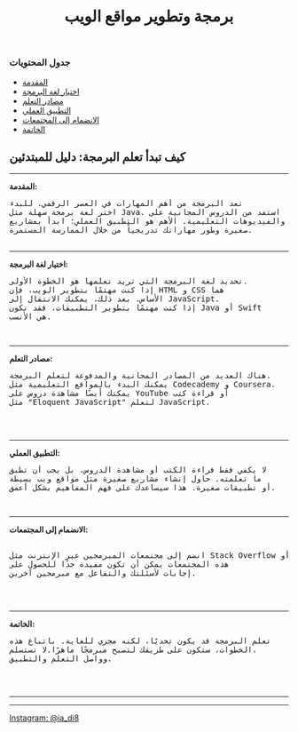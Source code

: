 <html lang="ar">
<head>
<meta charset="UTF-8">
<meta name="viewport" content="width=device-width, initial-scale=1.0">

</head>
<body>
<header>
<h1>برمجة وتطوير مواقع الويب</h1>
</header>

<div class="container">
<div class="post">
 
<h3>جدول المحتويات</h3>
<ul>
<li><a href="#intro">المقدمة</a></li>
<li><a href="#choose-language">اختيار لغة البرمجة</a></li>
<li><a href="#resources">مصادر التعلم</a></li>
<li><a href="#practical-application">التطبيق العملي</a></li>
<li><a href="#community">الانضمام إلى المجتمعات</a></li>
<li><a href="#conclusion">الخاتمة</a></li>
</ul>

<h2>كيف تبدأ تعلم البرمجة: دليل للمبتدئين</h2>

<hr>

<p id="intro"><strong>المقدمة:</strong><br>
 <pre>
تعد البرمجة من أهم المهارات في العصر الرقمي. للبدء
اختر لغة برمجة سهلة مثل Java. استفد من الدروس المجانية على
الإنترنت والفيديوهات التعليمية. الأهم هو التطبيق العملي؛ ابدأ بمشاريع
صغيرة وطور مهاراتك تدريجياً من خلال الممارسة المستمرة.
 </pre>         
<hr>
          
<p id="choose-language"><strong>اختيار لغة البرمجة:</strong><br>
 <pre>
تحديد لغة البرمجة التي تريد تعلمها هو الخطوة الأولى.
إذا كنت مهتمًا بتطوير الويب، فإن HTML و CSS هما 
الأساس. بعد ذلك، يمكنك الانتقال إلى JavaScript.
إذا كنت مهتمًا بتطوير التطبيقات، فقد تكون Java أو Swift
هي الأنسب.</p>
</pre>   
<hr>
         
<p id="resources"><strong> مصادر التعلم:</strong><br>
 <pre>
هناك العديد من المصادر المجانية والمدفوعة لتعلم البرمجة.
يمكنك البدء بالمواقع التعليمية مثل Codecademy و Coursera.
يمكنك أيضًا مشاهدة دروس على YouTube أو قراءة كتب
مثل "Eloquent JavaScript" لتعلم JavaScript.</p>
 </pre>  
<hr>
         
<p id="practical-application"><strong>التطبيق العملي:</strong><br>
 <pre>
لا يكفي فقط قراءة الكتب أو مشاهدة الدروس، بل يجب أن تطبق
ما تعلمته. حاول إنشاء مشاريع صغيرة مثل مواقع ويب بسيطة
أو تطبيقات صغيرة. هذا سيساعدك على فهم المفاهيم بشكل أعمق.</p>
</pre>    
<hr>
        
<p id="community"><strong>الانضمام إلى المجتمعات:</strong><br>
<pre> 
انضم إلى مجتمعات المبرمجين عبر الإنترنت مثل Stack Overflow أوReddit.
هذه المجتمعات يمكن أن تكون مفيدة جدًا للحصول على
إجابات لأسئلتك والتفاعل مع مبرمجين آخرين.</p>
 </pre>     
<hr>
      
<p id="conclusion"><strong>الخاتمة:</strong><br>
 <pre>
تعلم البرمجة قد يكون تحديًا، لكنه مجزي للغاية. باتباع هذه
الخطوات، ستكون على طريقك لتصبح مبرمجًا ماهرًا.لا تستسلم، 
وواصل التعلم والتطبيق.</p>
 </pre>
 
<hr>
<hr> 
<a href="https://www.instagram.com/?hl=ar" target="_blank">Instagram: @ia_di8</a>
</body>
</html>

